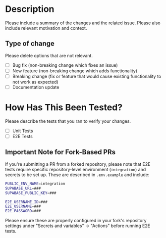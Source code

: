 # Description

Please include a summary of the changes and the related issue. Please also include relevant motivation and context.

## Type of change

Please delete options that are not relevant.

- [ ] Bug fix (non-breaking change which fixes an issue)
- [ ] New feature (non-breaking change which adds functionality)
- [ ] Breaking change (fix or feature that would cause existing functionality to not work as expected)
- [ ] Documentation update

# How Has This Been Tested?

Please describe the tests that you ran to verify your changes.

- [ ] Unit Tests
- [ ] E2E Tests

## Important Note for Fork-Based PRs

If you're submitting a PR from a forked repository, please note that E2E tests require specific repository-level environment (`integration`) and secrets to be set up. These are described in `.env.example` and include:

```bash
PUBLIC_ENV_NAME=integration
SUPABASE_URL=###
SUPABASE_PUBLIC_KEY=###

E2E_USERNAME_ID=###
E2E_USERNAME=###
E2E_PASSWORD=###
```

Please ensure these are properly configured in your fork's repository settings under "Secrets and variables" → "Actions" before running E2E tests.
